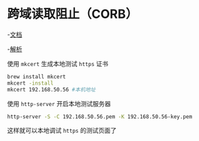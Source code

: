 # 跨域读取阻止（CORB）

-[文档](https://chromium.googlesource.com/chromium/src/+/master/services/network/cross_origin_read_blocking_explainer.md)

-[解析](https://juejin.im/post/5cc2e3ecf265da03904c1e06)

使用 `mkcert` 生成本地测试 `https` 证书

```sh
brew install mkcert
mkcert -install
mkcert 192.168.50.56 #本机地址
```

使用 `http-server` 开启本地测试服务器

```sh
http-server -S -C 192.168.50.56.pem -K 192.168.50.56-key.pem
```

这样就可以本地调试 `https` 的测试页面了
